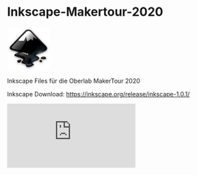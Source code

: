 # Inkscape-Makertour-2020
![ink](https://github.com/frankyhub/png/blob/master/ink.png)

Inkscape Files für die Oberlab MakerTour 2020

Inkscape Download: https://inkscape.org/release/inkscape-1.0.1/

![Box-Generator](https://www.festi.info/boxes.py/index.html)


